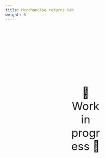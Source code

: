 ```yaml
---
title: Merchandise returns tab
weight: 6
---
```

<div style="text-align: center; font-size:2.5em;margin: 200px;">🚧 Work in progress 🚧</div>